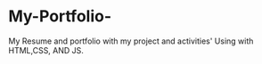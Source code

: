 # My-Portfolio-
My Resume and portfolio with my project and activities'  Using with HTML,CSS, AND JS.
